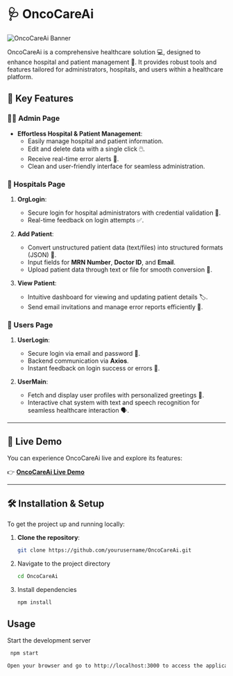 # 🩺 OncoCareAi

![OncoCareAi Banner](https://github.com/user-attachments/assets/7cadbd8e-5797-4469-a9fb-cc955c70db4b)

OncoCareAi is a comprehensive healthcare solution 💻, designed to enhance hospital and patient management 🏥. It provides robust tools and features tailored for administrators, hospitals, and users within a healthcare platform.

## 🌟 Key Features

### 👩‍💼 Admin Page

- **Effortless Hospital & Patient Management**:
  - Easily manage hospital and patient information.
  - Edit and delete data with a single click 🖱️.
  - Receive real-time error alerts 🔔.
  - Clean and user-friendly interface for seamless administration.

### 🏥 Hospitals Page

1. **OrgLogin**:
   - Secure login for hospital administrators with credential validation 🔐.
   - Real-time feedback on login attempts ✅.

2. **Add Patient**:
   - Convert unstructured patient data (text/files) into structured formats (JSON) 📄.
   - Input fields for **MRN Number**, **Doctor ID**, and **Email**.
   - Upload patient data through text or file for smooth conversion 🔄.

3. **View Patient**:
   - Intuitive dashboard for viewing and updating patient details 🏷️.
   - Send email invitations and manage error reports efficiently 📧.

### 👤 Users Page

1. **UserLogin**:
   - Secure login via email and password 🔑.
   - Backend communication via **Axios**.
   - Instant feedback on login success or errors 🚦.

2. **UserMain**:
   - Fetch and display user profiles with personalized greetings 🤝.
   - Interactive chat system with text and speech recognition for seamless healthcare interaction 🗣️.

---

## 🚀 Live Demo

You can experience OncoCareAi live and explore its features:

👉 **[OncoCareAi Live Demo](https://oncocareai.netlify.app/)**

---

## 🛠️ Installation & Setup

To get the project up and running locally:

1. **Clone the repository**:
   ```bash
   git clone https://github.com/yourusername/OncoCareAi.git

2. Navigate to the project directory
   ```bash
   cd OncoCareAi
3. Install dependencies
    ```bash
    npm install
## Usage
  Start the development server
  ```bash
   npm start

Open your browser and go to http://localhost:3000 to access the application.
